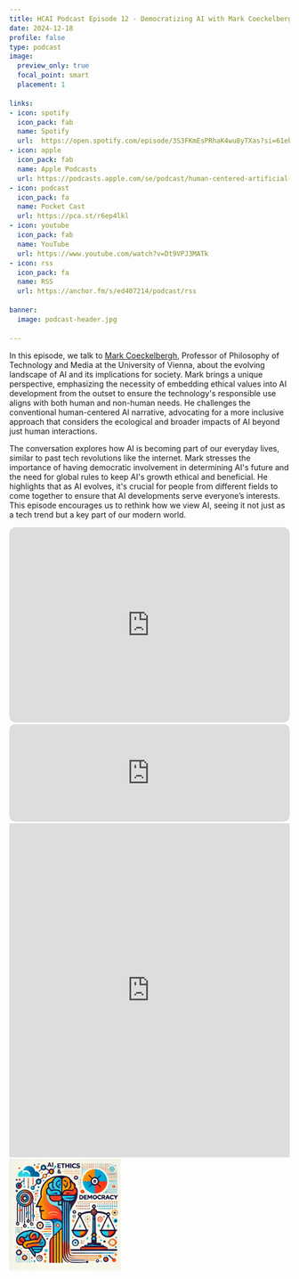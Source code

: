 ```yaml
---
title: HCAI Podcast Episode 12 - Democratizing AI with Mark Coeckelberg
date: 2024-12-18
profile: false
type: podcast
image:
  preview_only: true
  focal_point: smart
  placement: 1

links: 
- icon: spotify
  icon_pack: fab
  name: Spotify
  url:  https://open.spotify.com/episode/3S3FKmEsPRhaK4wu8yTXas?si=61eba44199b04f57
- icon: apple
  icon_pack: fab
  name: Apple Podcasts
  url: https://podcasts.apple.com/se/podcast/human-centered-artificial-intelligence/id1717384556?i=1000680826582
- icon: podcast
  icon_pack: fa
  name: Pocket Cast
  url: https://pca.st/r6ep4lkl
- icon: youtube
  icon_pack: fab
  name: YouTube
  url: https://www.youtube.com/watch?v=Dt9VPJ3MATk
- icon: rss
  icon_pack: fa
  name: RSS
  url: https://anchor.fm/s/ed407214/podcast/rss

banner:
  image: podcast-header.jpg  

---
```


In this episode, we talk to [Mark Coeckelbergh](https://coeckelbergh.net/), Professor of Philosophy of Technology and Media at the University of Vienna, about the evolving landscape of AI and its implications for society. Mark brings a unique perspective, emphasizing the necessity of embedding ethical values into AI development from the outset to ensure the technology's responsible use aligns with both human and non-human needs. He challenges the conventional human-centered AI narrative, advocating for a more inclusive approach that considers the ecological and broader impacts of AI beyond just human interactions.


<!--more-->
The conversation explores how AI is becoming part of our everyday lives, similar to past tech revolutions like the internet. Mark stresses the importance of having democratic involvement in determining AI's future and the need for global rules to keep AI's growth ethical and beneficial. He highlights that as AI evolves, it's crucial for people from different fields to come together to ensure that AI developments serve everyone’s interests. This episode encourages us to rethink how we view AI, seeing it not just as a tech trend but a key part of our modern world.



<iframe style="border-radius:12px" src="https://open.spotify.com/embed/episode/3S3FKmEsPRhaK4wu8yTXas/video?utm_source=generator" width="100%" height="351" frameBorder="0" allowfullscreen="" allow="autoplay; clipboard-write; encrypted-media; fullscreen; picture-in-picture" loading="lazy"></iframe>

<iframe allow="autoplay *; encrypted-media *; fullscreen *; clipboard-write" frameborder="0" height="175" style="width:100%;overflow:hidden;border-radius:10px;" sandbox="allow-forms allow-popups allow-same-origin allow-scripts allow-storage-access-by-user-activation allow-top-navigation-by-user-activation" src="https://creators.spotify.com/pod/show/hcai/embed/episodes/HCAI-12---Democratizing-AI-with-Mark-Coeckelbergh-e2sfsac/a-abmhv47"></iframe>


<iframe width="100%" height="600" src="https://www.youtube.com/embed/Dt9VPJ3MATk?si=EUxDkqWL9FemfEcW" title="HCAI 12 - Democratizing AI with Mark Coeckelbergh" frameborder="0" allow="accelerometer; autoplay; clipboard-write; encrypted-media; gyroscope; picture-in-picture; web-share" allowfullscreen></iframe>



<img src="featured.png" width="200px">
